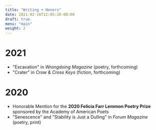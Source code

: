 ```yaml
---
title: "Writing + Honors"
date: 2021-02-16T12:05:20-08:00
draft: true
menu: "main"
weight: 2
---
```


# 2021

- "Excavation" in *Wrongdoing Magazine* (poetry, forthcoming)
- "Crater" in *Crow & Cross Keys* (fiction, forthcoming)

# 2020

- Honorable Mention for the **2020 Felicia Farr Lemmon Poetry Prize** sponsored by the Academy of American Poets
- "Senescence" and "Stability is Just a Dulling" in *Forum Magazine* (poetry, print)